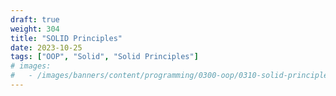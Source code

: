 ```yaml
---
draft: true
weight: 304
title: "SOLID Principles"
date: 2023-10-25
tags: ["OOP", "Solid", "Solid Principles"]
# images:
#   - /images/banners/content/programming/0300-oop/0310-solid-principlespng
---
```

